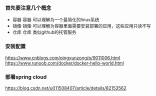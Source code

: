 ### 首先要注意几个概念
- 容器
    容器 可以理解为一个最简化的linux系统
- 镜像
    镜像 可以理解为容器里面需要安装部署的应用，这些应用只读不写
- 仓库
    仓库 类似github的托管服务


### 安装配置
https://www.cnblogs.com/qingyunzong/p/9011006.html
https://www.runoob.com/docker/docker-hello-world.html

### 部署spring cloud
https://blog.csdn.net/u011508407/article/details/82153562
